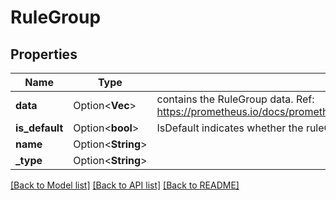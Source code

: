 # RuleGroup

## Properties

Name | Type | Description | Notes
------------ | ------------- | ------------- | -------------
**data** | Option<**Vec<i32>**> | contains the RuleGroup data. Ref: https://prometheus.io/docs/prometheus/latest/configuration/recording_rules/#rule_group | [optional]
**is_default** | Option<**bool**> | IsDefault indicates whether the ruleGroup is default | [optional]
**name** | Option<**String**> |  | [optional]
**_type** | Option<**String**> |  | [optional]

[[Back to Model list]](../README.md#documentation-for-models) [[Back to API list]](../README.md#documentation-for-api-endpoints) [[Back to README]](../README.md)


